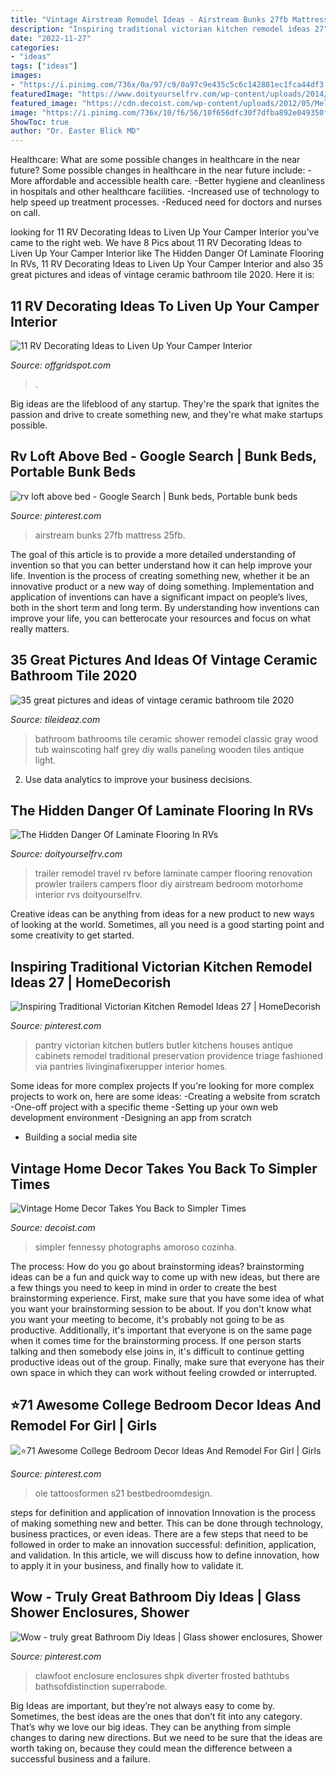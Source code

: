 ```yaml
---
title: "Vintage Airstream Remodel Ideas - Airstream Bunks 27fb Mattress 25fb"
description: "Inspiring traditional victorian kitchen remodel ideas 27"
date: "2022-11-27"
categories:
- "ideas"
tags: ["ideas"]
images:
- "https://i.pinimg.com/736x/0a/97/c9/0a97c9e435c5c6c142881ec1fca44df3.jpg"
featuredImage: "https://www.doityourselfrv.com/wp-content/uploads/2014/10/Main-living-area-after-the-renovation.jpg"
featured_image: "https://cdn.decoist.com/wp-content/uploads/2012/05/Melbourne-vintage-house-6-kitchen-decor-ideas.jpg"
image: "https://i.pinimg.com/736x/10/f6/56/10f656dfc30f7dfba892e049350fadb2.jpg"
ShowToc: true
author: "Dr. Easter Blick MD"
---
```



Healthcare: What are some possible changes in healthcare in the near future?
Some possible changes in healthcare in the near future include: 
-More affordable and accessible health care. 
-Better hygiene and cleanliness in hospitals and other healthcare facilities. 
-Increased use of technology to help speed up treatment processes. 
-Reduced need for doctors and nurses on call.

	

		
looking for 11 RV Decorating Ideas to Liven Up Your Camper Interior you've came to the right web. We have 8 Pics about 11 RV Decorating Ideas to Liven Up Your Camper Interior like The Hidden Danger Of Laminate Flooring In RVs, 11 RV Decorating Ideas to Liven Up Your Camper Interior and also 35 great pictures and ideas of vintage ceramic bathroom tile 2020. Here it is:
		
    
## 11 RV Decorating Ideas To Liven Up Your Camper Interior

<img loading=lazy src="https://offgridspot.com/wp-content/uploads/2020/06/105044540_3113232758699296_6906715080108428204_n.jpg" onerror="this.onerror=null;this.src='https://tse1.mm.bing.net/th?id=OIP.b9jlP_WOa4fFZ_na6Tq44wHaJ4&amp;pid=15.1';" alt="11 RV Decorating Ideas to Liven Up Your Camper Interior">

_Source: offgridspot.com_

>. 

	

Big ideas are the lifeblood of any startup. They're the spark that ignites the passion and drive to create something new, and they're what make startups possible.

    
## Rv Loft Above Bed - Google Search | Bunk Beds, Portable Bunk Beds

<img loading=lazy src="https://i.pinimg.com/736x/0a/97/c9/0a97c9e435c5c6c142881ec1fca44df3.jpg" onerror="this.onerror=null;this.src='https://tse3.mm.bing.net/th?id=OIP.M6901psjncBFEQ0ibw_6xwHaLH&amp;pid=15.1';" alt="rv loft above bed - Google Search | Bunk beds, Portable bunk beds">

_Source: pinterest.com_

>airstream bunks 27fb mattress 25fb. 

	

The goal of this article is to provide a more detailed understanding of invention so that you can better understand how it can help improve your life.
Invention is the process of creating something new, whether it be an innovative product or a new way of doing something. Implementation and application of inventions can have a significant impact on people’s lives, both in the short term and long term. By understanding how inventions can improve your life, you can betterocate your resources and focus on what really matters.

    
## 35 Great Pictures And Ideas Of Vintage Ceramic Bathroom Tile 2020

<img loading=lazy src="https://www.tileideaz.com/wp-content/uploads/2015/09/C_Mich075.jpg" onerror="this.onerror=null;this.src='https://tse4.mm.bing.net/th?id=OIP.oxH8vRz2wkRcRemW53m9LAHaLH&amp;pid=15.1';" alt="35 great pictures and ideas of vintage ceramic bathroom tile 2020">

_Source: tileideaz.com_

>bathroom bathrooms tile ceramic shower remodel classic gray wood tub wainscoting half grey diy walls paneling wooden tiles antique light. 

	

2. Use data analytics to improve your business decisions.

    
## The Hidden Danger Of Laminate Flooring In RVs

<img loading=lazy src="https://www.doityourselfrv.com/wp-content/uploads/2014/10/Main-living-area-after-the-renovation.jpg" onerror="this.onerror=null;this.src='https://tse1.mm.bing.net/th?id=OIP.uYP3bYsFUmhd9LBYirUBJQHaJ4&amp;pid=15.1';" alt="The Hidden Danger Of Laminate Flooring In RVs">

_Source: doityourselfrv.com_

>trailer remodel travel rv before laminate camper flooring renovation prowler trailers campers floor diy airstream bedroom motorhome interior rvs doityourselfrv. 

	

Creative ideas can be anything from ideas for a new product to new ways of looking at the world. Sometimes, all you need is a good starting point and some creativity to get started.

    
## Inspiring Traditional Victorian Kitchen Remodel Ideas 27 | HomeDecorish

<img loading=lazy src="https://i.pinimg.com/736x/10/f6/56/10f656dfc30f7dfba892e049350fadb2.jpg" onerror="this.onerror=null;this.src='https://tse1.mm.bing.net/th?id=OIP.2eZc7Lo_X6w6nQ-rOSuEXAHaJ3&amp;pid=15.1';" alt="Inspiring Traditional Victorian Kitchen Remodel Ideas 27 | HomeDecorish">

_Source: pinterest.com_

>pantry victorian kitchen butlers butler kitchens houses antique cabinets remodel traditional preservation providence triage fashioned via pantries livinginafixerupper interior homes. 

	

Some ideas for more complex projects
If you're looking for more complex projects to work on, here are some ideas: 
-Creating a website from scratch 
-One-off project with a specific theme 
-Setting up your own web development environment 
-Designing an app from scratch 
- Building a social media site

    
## Vintage Home Decor Takes You Back To Simpler Times

<img loading=lazy src="https://cdn.decoist.com/wp-content/uploads/2012/05/Melbourne-vintage-house-6-kitchen-decor-ideas.jpg" onerror="this.onerror=null;this.src='https://tse3.mm.bing.net/th?id=OIP.1V0cuuxdgZUeRYWGydiwMwHaKJ&amp;pid=15.1';" alt="Vintage Home Decor Takes You Back to Simpler Times">

_Source: decoist.com_

>simpler fennessy photographs amoroso cozinha. 

	

The process: How do you go about brainstorming ideas?
brainstorming ideas can be a fun and quick way to come up with new ideas, but there are a few things you need to keep in mind in order to create the best brainstorming experience. First, make sure that you have some idea of what you want your brainstorming session to be about. If you don't know what you want your meeting to become, it's probably not going to be as productive. Additionally, it's important that everyone is on the same page when it comes time for the brainstorming process. If one person starts talking and then somebody else joins in, it's difficult to continue getting productive ideas out of the group. Finally, make sure that everyone has their own space in which they can work without feeling crowded or interrupted.

    
## ⭐️71 Awesome College Bedroom Decor Ideas And Remodel For Girl | Girls

<img loading=lazy src="https://i.pinimg.com/736x/a4/75/ac/a475ac2eb1032664034f95e3f745ed4b.jpg" onerror="this.onerror=null;this.src='https://tse2.mm.bing.net/th?id=OIP.BtejJV5-bcnUIJkw3mnxBgHaJ3&amp;pid=15.1';" alt="⭐️71 Awesome College Bedroom Decor Ideas And Remodel For Girl | Girls">

_Source: pinterest.com_

>ole tattoosformen s21 bestbedroomdesign. 

	

steps for definition and application of innovation
Innovation is the process of making something new and better. This can be done through technology, business practices, or even ideas. There are a few steps that need to be followed in order to make an innovation successful: definition, application, and validation. In this article, we will discuss how to define innovation, how to apply it in your business, and finally how to validate it.

    
## Wow - Truly Great Bathroom Diy Ideas | Glass Shower Enclosures, Shower

<img loading=lazy src="https://i.pinimg.com/736x/2f/32/da/2f32da2c4533c74d6ef68318c1e20922.jpg" onerror="this.onerror=null;this.src='https://tse3.mm.bing.net/th?id=OIP.I935GX4-auDzUbVabAd2UAAAAA&amp;pid=15.1';" alt="Wow - truly great Bathroom Diy Ideas | Glass shower enclosures, Shower">

_Source: pinterest.com_

>clawfoot enclosure enclosures shpk diverter frosted bathtubs bathsofdistinction superrabode. 

	

Big Ideas are important, but they’re not always easy to come by. Sometimes, the best ideas are the ones that don’t fit into any category. That’s why we love our big ideas. They can be anything from simple changes to daring new directions. But we need to be sure that the ideas are worth taking on, because they could mean the difference between a successful business and a failure.

